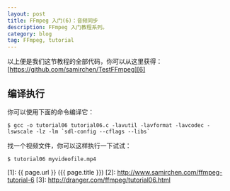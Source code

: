 ```yaml
---
layout: post
title: FFmpeg 入门(6)：音频同步
description: FFmpeg 入门教程系列。
category: blog
tag: FFmpeg, tutorial
---
```






以上便是我们这节教程的全部代码，你可以从这里获得：[https://github.com/samirchen/TestFFmpeg][6]

## 编译执行

你可以使用下面的命令编译它：

```
$ gcc -o tutorial06 tutorial06.c -lavutil -lavformat -lavcodec -lswscale -lz -lm `sdl-config --cflags --libs`
```

找一个视频文件，你可以这样执行一下试试：

```
$ tutorial06 myvideofile.mp4
```




[SamirChen]: http://www.samirchen.com "SamirChen"
[1]: {{ page.url }} ({{ page.title }})
[2]: http://www.samirchen.com/ffmpeg-tutorial-6
[3]: http://dranger.com/ffmpeg/tutorial06.html
